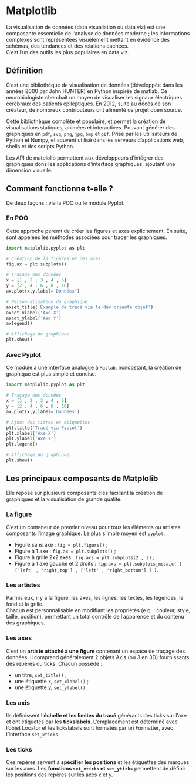 # **Matplotlib**
La visualisation de données (data visualiation ou data viz) est une composante essentielle de l’analyse de données moderne ; les informations complexes sont représentées visuelement mettant en évidence des schémas, des tendances et des relations cachées.  
C’est l’un des outils les plus populaires en data viz.
## **Définition**
C’est une bibliothèque de visualisation de données (développée dans les années 2000 par John HUNTER) en Python inspirée de matlab. Ce neurobiologiste cherchait un moyen de visualiser les signaux électriques cérébraux des patients épileptiques. En 2012, suite au décès de son créateur, de nombreux contributeurs ont alimenté ce projet open source.

Cette bibliothèque complète et populaire, et permet la création de visualisations statiques, animées et interactives. Pouvant générer des graphiques en `pdf`, `svg`, `png`, `jpg`, `bmp` et `gif`. Prisé par les utilisateurs de Python et Numpy, et souvent utilisé dans les serveurs d’applications web, shells et des scripts Python.

Les API de matplolib permettent aux développeurs d’intégrer des graphiques dons les applications d’interface graphiques, ajoutant une dimension visuelle.
## **Comment fonctionne t-elle ?**
De deux façons : via la POO ou le module Pyplot.
### **En POO**
Cette approche peremt de créer les figures et axes explicitement. En suite, sont appelées les méthodes associées pour tracer les graphiques.
```py
import matplolib.pyplot as plt

# Création de la figures et des axes
fig.ax = plt.subplots()

# Traçage des données
x = [1 , 2 , 3 , 4 , 5]
y = [2 , 4 , 6 , 8 , 10]
ax.plot(x,y,label='Données')

# Personnalisation du graphique
axset_title('Exemple de tracé via le dév orienté objet')
axset_xlabel('Axe X')
axset_ylabel('Axe Y')
axlegend()

# Affichage de graphique
plt.show()
```
### **Avec Pyplot**
Ce module a une interface analogue à `Matlab`, nonobstant, la création de graphique est plus simple et concise.
```py
import matplolib.pyplot as plt

# Traçage des données
x = [1 , 2 , 3 , 4 , 5]
y = [2 , 4 , 6 , 8 , 10]
ax.plot(x,y,label='Données')

# Ajout des titres et étiquettes
plt.title('Tracé via Pyplot')
plt.xlabel('Axe X')
plt.ylabel('Axe Y')
plt.legend()

# Affichage du graphique
plt.show()
```
## **Les principaux composants de Matplolib**
Elle repose sur plusieurs composants clés faciliant la création de graphiques et la visualisation de grande qualité.
### **La figure**
C’est un conteneur de premier niveau pour tous les éléments ou artistes composants l’image graphique. Le plus s’imple moyen est `pyplot`.
* Figure sans axe : `fig = plt.figure()` ;
* Figure à 1 axe : `fig.ax = plt.subplots()` ;
* Figure à grille 2x2 axes : `fig.axs = plt.subplots(2 , 2)` ;
* Figure à 1 axe gauche et 2 droits : `fig.axs = plt.subplots_mosaic( [ ['left' , 'right_top'] , ['left' , 'right_bottom'] ] )`.
### **Les artistes**
Parmis eux, il y a la figure, les axes, les lignes, les textes, les légendes, le fond et la grille.  
Chacun est personnalisable en modifiant les propriétés (e.g. : couleur, style, taille, position), permettant un total contrôle de l’apparence et du contenu des graphiques.
### **Les axes**
C’est un **artiste attaché à une figure** contenant un espace de traçage des données. Il comprend généralement 2 objets Axis (ou 3 en 3D) fournissants des repères ou ticks. Chacun possède :
* un titre, `set_title()` ;
* une étiquette x, `set_xlabel()` ;
* une étiquette y, `set_ylabel()`.
### **Les axis**
Ils définissent l’**échelle et les limites du tracé** générants des ticks sur l’axe et ont étiquetés par les **tickslabels**. L’emplacement est déterminé avec l’objet Locator et les tickslabels sont formatés par un Formatter, avec l’interface `set_xticks`<!-- :-->
<!--```py
fig.axs = plt.subplots(2 , 1 , layout = 'constained')
axs[0].plot(xdata , data1)
axs[0].set_title('Automatic ticks')
axs[1].plot(xdata , data1)
axs[1].set_xticks(np.arange(0 , 100 , 30) , ['zero' , '30' , 'sixty' , '90'] )
axs[1].set_yticks( [-1.5 , 0 , 1.5] )
axs[1].set_title('Manual ticks').
```
-->
### **Les ticks**
Ces repères servent à **spécifier les positions** et les étiquettes des marques sur les axes. Les **fonctions `set_xticks` et `set_yticks`** permettent de définir les positions des repères sur les axes x et y<!-- (e.g. : `plt.xticks( [1 , 2 , 3 , 4 , 5] , ['A' , 'B' , 'C' , 'D' , 'E'] )`)-->.

<!-- Les `set_xtickslabel` ou `set_ytickslabel`.  
`x = np.linspace(0 , 2 * np.pi , 100)`  
`y = np.sin(x)`

Les données sont tracés se font par `plp.plot(x , y)`. Des **repères personnalisés** peuvent être définis avec plt.xticks( [ 0 , np/pi , 2*np.pi] , ['0' , '$\pi$' , '2$\pi$'] ). -->